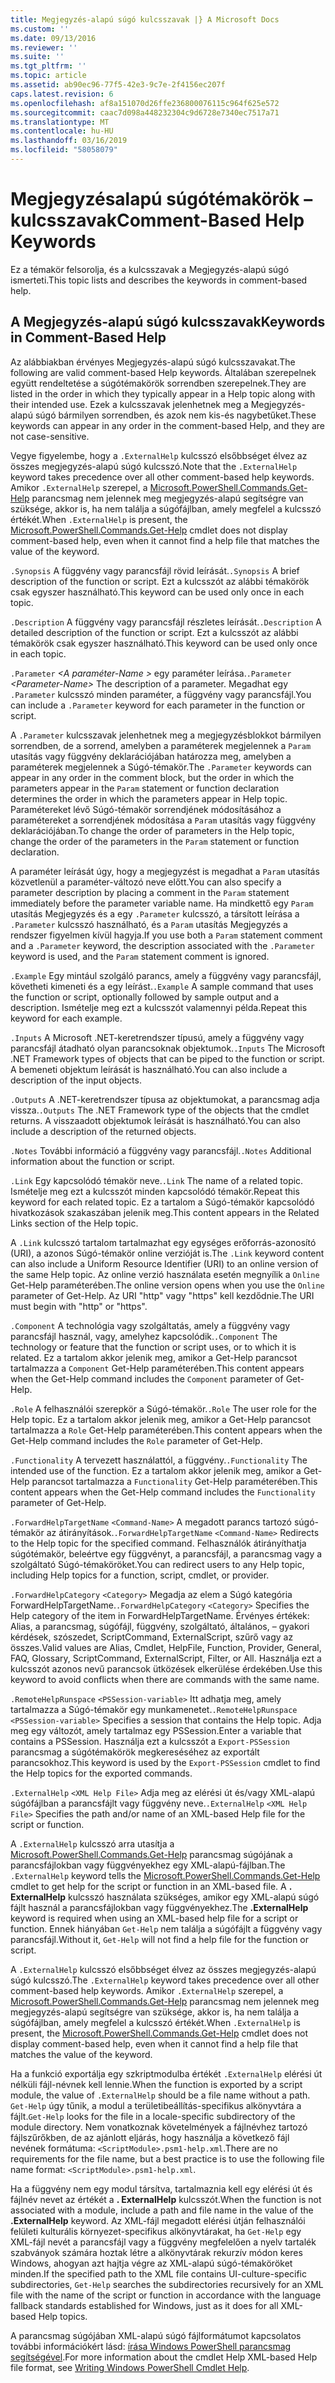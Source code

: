 ```yaml
---
title: Megjegyzés-alapú súgó kulcsszavak |} A Microsoft Docs
ms.custom: ''
ms.date: 09/13/2016
ms.reviewer: ''
ms.suite: ''
ms.tgt_pltfrm: ''
ms.topic: article
ms.assetid: ab90ec96-77f5-42e3-9c7e-2f4156ec207f
caps.latest.revision: 6
ms.openlocfilehash: af8a151070d26ffe236800076115c964f625e572
ms.sourcegitcommit: caac7d098a448232304c9d6728e7340ec7517a71
ms.translationtype: MT
ms.contentlocale: hu-HU
ms.lasthandoff: 03/16/2019
ms.locfileid: "58058079"
---
```

# <a name="comment-based-help-keywords"></a><span data-ttu-id="39a08-102">Megjegyzésalapú súgótémakörök – kulcsszavak</span><span class="sxs-lookup"><span data-stu-id="39a08-102">Comment-Based Help Keywords</span></span>

<span data-ttu-id="39a08-103">Ez a témakör felsorolja, és a kulcsszavak a Megjegyzés-alapú súgó ismerteti.</span><span class="sxs-lookup"><span data-stu-id="39a08-103">This topic lists and describes the keywords in comment-based help.</span></span>

## <a name="keywords-in-comment-based-help"></a><span data-ttu-id="39a08-104">A Megjegyzés-alapú súgó kulcsszavak</span><span class="sxs-lookup"><span data-stu-id="39a08-104">Keywords in Comment-Based Help</span></span>

<span data-ttu-id="39a08-105">Az alábbiakban érvényes Megjegyzés-alapú súgó kulcsszavakat.</span><span class="sxs-lookup"><span data-stu-id="39a08-105">The following are valid comment-based Help keywords.</span></span> <span data-ttu-id="39a08-106">Általában szerepelnek együtt rendeltetése a súgótémakörök sorrendben szerepelnek.</span><span class="sxs-lookup"><span data-stu-id="39a08-106">They are listed in the order in which they typically appear in a Help topic along with their intended use.</span></span> <span data-ttu-id="39a08-107">Ezek a kulcsszavak jelenhetnek meg a Megjegyzés-alapú súgó bármilyen sorrendben, és azok nem kis-és nagybetűket.</span><span class="sxs-lookup"><span data-stu-id="39a08-107">These keywords can appear in any order in the comment-based Help, and they are not case-sensitive.</span></span>

<span data-ttu-id="39a08-108">Vegye figyelembe, hogy a `.ExternalHelp` kulcsszó elsőbbséget élvez az összes megjegyzés-alapú súgó kulcsszó.</span><span class="sxs-lookup"><span data-stu-id="39a08-108">Note that the `.ExternalHelp` keyword takes precedence over all other comment-based help keywords.</span></span> <span data-ttu-id="39a08-109">Amikor `.ExternalHelp` szerepel, a [Microsoft.PowerShell.Commands.Get-Help](/dotnet/api/Microsoft.PowerShell.Commands.Get-Help) parancsmag nem jelennek meg megjegyzés-alapú segítségre van szüksége, akkor is, ha nem találja a súgófájlban, amely megfelel a kulcsszó értékét.</span><span class="sxs-lookup"><span data-stu-id="39a08-109">When `.ExternalHelp` is present, the [Microsoft.PowerShell.Commands.Get-Help](/dotnet/api/Microsoft.PowerShell.Commands.Get-Help) cmdlet does not display comment-based help, even when it cannot find a help file that matches the value of the keyword.</span></span>

<span data-ttu-id="39a08-110">`.Synopsis` A függvény vagy parancsfájl rövid leírását.</span><span class="sxs-lookup"><span data-stu-id="39a08-110">`.Synopsis` A brief description of the function or script.</span></span> <span data-ttu-id="39a08-111">Ezt a kulcsszót az alábbi témakörök csak egyszer használható.</span><span class="sxs-lookup"><span data-stu-id="39a08-111">This keyword can be used only once in each topic.</span></span>

<span data-ttu-id="39a08-112">`.Description` A függvény vagy parancsfájl részletes leírását.</span><span class="sxs-lookup"><span data-stu-id="39a08-112">`.Description` A detailed description of the function or script.</span></span> <span data-ttu-id="39a08-113">Ezt a kulcsszót az alábbi témakörök csak egyszer használható.</span><span class="sxs-lookup"><span data-stu-id="39a08-113">This keyword can be used only once in each topic.</span></span>

<span data-ttu-id="39a08-114">`.Parameter` *\<A paraméter-Name >* egy paraméter leírása.</span><span class="sxs-lookup"><span data-stu-id="39a08-114">`.Parameter` *\<Parameter-Name>* The description of a parameter.</span></span> <span data-ttu-id="39a08-115">Megadhat egy `.Parameter` kulcsszó minden paraméter, a függvény vagy parancsfájl.</span><span class="sxs-lookup"><span data-stu-id="39a08-115">You can include a `.Parameter` keyword for each parameter in the function or script.</span></span>

<span data-ttu-id="39a08-116">A `.Parameter` kulcsszavak jelenhetnek meg a megjegyzésblokkot bármilyen sorrendben, de a sorrend, amelyben a paraméterek megjelennek a `Param` utasítás vagy függvény deklarációjában határozza meg, amelyben a paraméterek megjelennek a Súgó-témakör.</span><span class="sxs-lookup"><span data-stu-id="39a08-116">The `.Parameter` keywords can appear in any order in the comment block, but the order in which the parameters appear in the `Param` statement or function declaration determines the order in which the parameters appear in Help topic.</span></span> <span data-ttu-id="39a08-117">Paramétereket lévő Súgó-témakör sorrendjének módosításához a paramétereket a sorrendjének módosítása a `Param` utasítás vagy függvény deklarációjában.</span><span class="sxs-lookup"><span data-stu-id="39a08-117">To change the order of parameters in the Help topic, change the order of the parameters in the `Param` statement or function declaration.</span></span>

<span data-ttu-id="39a08-118">A paraméter leírását úgy, hogy a megjegyzést is megadhat a `Param` utasítás közvetlenül a paraméter-változó neve előtt.</span><span class="sxs-lookup"><span data-stu-id="39a08-118">You can also specify a parameter description by placing a comment in the `Param` statement immediately before the parameter variable name.</span></span> <span data-ttu-id="39a08-119">Ha mindkettő egy `Param` utasítás Megjegyzés és a egy `.Parameter` kulcsszó, a társított leírása a `.Parameter` kulcsszó használható, és a `Param` utasítás Megjegyzés a rendszer figyelmen kívül hagyja.</span><span class="sxs-lookup"><span data-stu-id="39a08-119">If you use both a `Param` statement comment and a `.Parameter` keyword, the description associated with the `.Parameter` keyword is used, and the `Param` statement comment is ignored.</span></span>

<span data-ttu-id="39a08-120">`.Example` Egy mintául szolgáló parancs, amely a függvény vagy parancsfájl, követheti kimeneti és a egy leírást.</span><span class="sxs-lookup"><span data-stu-id="39a08-120">`.Example` A sample command that uses the function or script, optionally followed by sample output and a description.</span></span> <span data-ttu-id="39a08-121">Ismételje meg ezt a kulcsszót valamennyi példa.</span><span class="sxs-lookup"><span data-stu-id="39a08-121">Repeat this keyword for each example.</span></span>

<span data-ttu-id="39a08-122">`.Inputs` A Microsoft .NET-keretrendszer típusú, amely a függvény vagy parancsfájl átadható olyan parancsoknak objektumok.</span><span class="sxs-lookup"><span data-stu-id="39a08-122">`.Inputs` The Microsoft .NET Framework types of objects that can be piped to the function or script.</span></span> <span data-ttu-id="39a08-123">A bemeneti objektum leírását is használható.</span><span class="sxs-lookup"><span data-stu-id="39a08-123">You can also include a description of the input objects.</span></span>

<span data-ttu-id="39a08-124">`.Outputs` A .NET-keretrendszer típusa az objektumokat, a parancsmag adja vissza.</span><span class="sxs-lookup"><span data-stu-id="39a08-124">`.Outputs` The .NET Framework type of the objects that the cmdlet returns.</span></span> <span data-ttu-id="39a08-125">A visszaadott objektumok leírását is használható.</span><span class="sxs-lookup"><span data-stu-id="39a08-125">You can also include a description of the returned objects.</span></span>

<span data-ttu-id="39a08-126">`.Notes` További információ a függvény vagy parancsfájl.</span><span class="sxs-lookup"><span data-stu-id="39a08-126">`.Notes` Additional information about the function or script.</span></span>

<span data-ttu-id="39a08-127">`.Link` Egy kapcsolódó témakör neve.</span><span class="sxs-lookup"><span data-stu-id="39a08-127">`.Link` The name of a related topic.</span></span> <span data-ttu-id="39a08-128">Ismételje meg ezt a kulcsszót minden kapcsolódó témakör.</span><span class="sxs-lookup"><span data-stu-id="39a08-128">Repeat this keyword for each related topic.</span></span> <span data-ttu-id="39a08-129">Ez a tartalom a Súgó-témakör kapcsolódó hivatkozások szakaszában jelenik meg.</span><span class="sxs-lookup"><span data-stu-id="39a08-129">This content appears in the Related Links section of the Help topic.</span></span>

<span data-ttu-id="39a08-130">A `.Link` kulcsszó tartalom tartalmazhat egy egységes erőforrás-azonosító (URI), a azonos Súgó-témakör online verzióját is.</span><span class="sxs-lookup"><span data-stu-id="39a08-130">The `.Link` keyword content can also include a Uniform Resource Identifier (URI) to an online version of the same Help topic.</span></span> <span data-ttu-id="39a08-131">Az online verzió használata esetén megnyílik a `Online` Get-Help paraméterében.</span><span class="sxs-lookup"><span data-stu-id="39a08-131">The online version opens when you use the `Online` parameter of Get-Help.</span></span> <span data-ttu-id="39a08-132">Az URI "http" vagy "https" kell kezdődnie.</span><span class="sxs-lookup"><span data-stu-id="39a08-132">The URI must begin with "http" or "https".</span></span>

<span data-ttu-id="39a08-133">`.Component` A technológia vagy szolgáltatás, amely a függvény vagy parancsfájl használ, vagy, amelyhez kapcsolódik.</span><span class="sxs-lookup"><span data-stu-id="39a08-133">`.Component` The technology or feature that the function or script uses, or to which it is related.</span></span> <span data-ttu-id="39a08-134">Ez a tartalom akkor jelenik meg, amikor a Get-Help parancsot tartalmazza a `Component` Get-Help paraméterében.</span><span class="sxs-lookup"><span data-stu-id="39a08-134">This content appears when the Get-Help command includes the `Component` parameter of Get-Help.</span></span>

<span data-ttu-id="39a08-135">`.Role` A felhasználói szerepkör a Súgó-témakör.</span><span class="sxs-lookup"><span data-stu-id="39a08-135">`.Role` The user role for the Help topic.</span></span> <span data-ttu-id="39a08-136">Ez a tartalom akkor jelenik meg, amikor a Get-Help parancsot tartalmazza a `Role` Get-Help paraméterében.</span><span class="sxs-lookup"><span data-stu-id="39a08-136">This content appears when the Get-Help command includes the `Role` parameter of Get-Help.</span></span>

<span data-ttu-id="39a08-137">`.Functionality` A tervezett használattól, a függvény.</span><span class="sxs-lookup"><span data-stu-id="39a08-137">`.Functionality` The intended use of the function.</span></span> <span data-ttu-id="39a08-138">Ez a tartalom akkor jelenik meg, amikor a Get-Help parancsot tartalmazza a `Functionality` Get-Help paraméterében.</span><span class="sxs-lookup"><span data-stu-id="39a08-138">This content appears when the Get-Help command includes the `Functionality` parameter of Get-Help.</span></span>

<span data-ttu-id="39a08-139">`.ForwardHelpTargetName` `<Command-Name>` A megadott parancs tartozó súgó-témakör az átirányítások.</span><span class="sxs-lookup"><span data-stu-id="39a08-139">`.ForwardHelpTargetName` `<Command-Name>` Redirects to the Help topic for the specified command.</span></span> <span data-ttu-id="39a08-140">Felhasználók átirányíthatja súgótémakör, beleértve egy függvényt, a parancsfájl, a parancsmag vagy a szolgáltató Súgó-témaköröket.</span><span class="sxs-lookup"><span data-stu-id="39a08-140">You can redirect users to any Help topic, including Help topics for a function, script, cmdlet, or provider.</span></span>

<span data-ttu-id="39a08-141">`.ForwardHelpCategory` `<Category>` Megadja az elem a Súgó kategória ForwardHelpTargetName.</span><span class="sxs-lookup"><span data-stu-id="39a08-141">`.ForwardHelpCategory` `<Category>` Specifies the Help category of the item in ForwardHelpTargetName.</span></span> <span data-ttu-id="39a08-142">Érvényes értékek: Alias, a parancsmag, súgófájl, függvény, szolgáltató, általános, – gyakori kérdések, szószedet, ScriptCommand, ExternalScript, szűrő vagy az összes.</span><span class="sxs-lookup"><span data-stu-id="39a08-142">Valid values are Alias, Cmdlet, HelpFile, Function, Provider, General, FAQ, Glossary, ScriptCommand, ExternalScript, Filter, or All.</span></span> <span data-ttu-id="39a08-143">Használja ezt a kulcsszót azonos nevű parancsok ütközések elkerülése érdekében.</span><span class="sxs-lookup"><span data-stu-id="39a08-143">Use this keyword to avoid conflicts when there are commands with the same name.</span></span>

<span data-ttu-id="39a08-144">`.RemoteHelpRunspace` `<PSSession-variable>` Itt adhatja meg, amely tartalmazza a Súgó-témakör egy munkamenetet.</span><span class="sxs-lookup"><span data-stu-id="39a08-144">`.RemoteHelpRunspace` `<PSSession-variable>` Specifies a session that contains the Help topic.</span></span> <span data-ttu-id="39a08-145">Adja meg egy változót, amely tartalmaz egy PSSession.</span><span class="sxs-lookup"><span data-stu-id="39a08-145">Enter a variable that contains a PSSession.</span></span> <span data-ttu-id="39a08-146">Használja ezt a kulcsszót a `Export-PSSession` parancsmag a súgótémakörök megkereséséhez az exportált parancsokhoz.</span><span class="sxs-lookup"><span data-stu-id="39a08-146">This keyword is used by the `Export-PSSession` cmdlet to find the Help topics for the exported commands.</span></span>

<span data-ttu-id="39a08-147">`.ExternalHelp` `<XML Help File>` Adja meg az elérési út és/vagy XML-alapú súgófájlban a parancsfájlt vagy függvény neve.</span><span class="sxs-lookup"><span data-stu-id="39a08-147">`.ExternalHelp` `<XML Help File>` Specifies the path and/or name of an XML-based Help file for the script or function.</span></span>

<span data-ttu-id="39a08-148">A `.ExternalHelp` kulcsszó arra utasítja a [Microsoft.PowerShell.Commands.Get-Help](/dotnet/api/Microsoft.PowerShell.Commands.Get-Help) parancsmag súgójának a parancsfájlokban vagy függvényekhez egy XML-alapú-fájlban.</span><span class="sxs-lookup"><span data-stu-id="39a08-148">The `.ExternalHelp` keyword tells the [Microsoft.PowerShell.Commands.Get-Help](/dotnet/api/Microsoft.PowerShell.Commands.Get-Help) cmdlet to get help for the script or function in an XML-based file.</span></span> <span data-ttu-id="39a08-149">A **. ExternalHelp** kulcsszó használata szükséges, amikor egy XML-alapú súgó fájlt használ a parancsfájlokban vagy függvényekhez.</span><span class="sxs-lookup"><span data-stu-id="39a08-149">The **.ExternalHelp** keyword is required when using an XML-based help file for a script or function.</span></span> <span data-ttu-id="39a08-150">Ennek hiányában `Get-Help` nem találja a súgófájlt a függvény vagy parancsfájl.</span><span class="sxs-lookup"><span data-stu-id="39a08-150">Without it, `Get-Help` will not find a help file for the function or script.</span></span>

<span data-ttu-id="39a08-151">A `.ExternalHelp` kulcsszó elsőbbséget élvez az összes megjegyzés-alapú súgó kulcsszó.</span><span class="sxs-lookup"><span data-stu-id="39a08-151">The `.ExternalHelp` keyword takes precedence over all other comment-based help keywords.</span></span> <span data-ttu-id="39a08-152">Amikor `.ExternalHelp` szerepel, a [Microsoft.PowerShell.Commands.Get-Help](/dotnet/api/Microsoft.PowerShell.Commands.Get-Help) parancsmag nem jelennek meg megjegyzés-alapú segítségre van szüksége, akkor is, ha nem találja a súgófájlban, amely megfelel a kulcsszó értékét.</span><span class="sxs-lookup"><span data-stu-id="39a08-152">When `.ExternalHelp` is present, the [Microsoft.PowerShell.Commands.Get-Help](/dotnet/api/Microsoft.PowerShell.Commands.Get-Help) cmdlet does not display comment-based help, even when it cannot find a help file that matches the value of the keyword.</span></span>

<span data-ttu-id="39a08-153">Ha a funkció exportálja egy szkriptmodulba értékét `.ExternalHelp` elérési út nélküli fájl-névnek kell lennie.</span><span class="sxs-lookup"><span data-stu-id="39a08-153">When the function is exported by a script module, the value of `.ExternalHelp` should be a file name without a path.</span></span> <span data-ttu-id="39a08-154">`Get-Help` úgy tűnik, a modul a területibeállítás-specifikus alkönyvtára a fájlt.</span><span class="sxs-lookup"><span data-stu-id="39a08-154">`Get-Help` looks for the file in a locale-specific subdirectory of the module directory.</span></span> <span data-ttu-id="39a08-155">Nem vonatkoznak követelmények a fájlnévhez tartozó fájlszűrőkben, de az ajánlott eljárás, hogy használja a következő fájl nevének formátuma: `<ScriptModule>.psm1-help.xml`.</span><span class="sxs-lookup"><span data-stu-id="39a08-155">There are no requirements for the file name, but a best practice is to use the following file name format: `<ScriptModule>.psm1-help.xml`.</span></span>

<span data-ttu-id="39a08-156">Ha a függvény nem egy modul társítva, tartalmaznia kell egy elérési út és fájlnév nevet az értékét a **. ExternalHelp** kulcsszót.</span><span class="sxs-lookup"><span data-stu-id="39a08-156">When the function is not associated with a module, include a path and file name in the value of the **.ExternalHelp** keyword.</span></span> <span data-ttu-id="39a08-157">Az XML-fájl megadott elérési útján felhasználói felületi kulturális környezet-specifikus alkönyvtárakat, ha `Get-Help` egy XML-fájl nevét a parancsfájl vagy a függvény megfelelően a nyelv tartalék szabványok számára hoztak létre a alkönyvtárak rekurzív módon keres Windows, ahogyan azt hajtja végre az XML-alapú súgó-témaköröket minden.</span><span class="sxs-lookup"><span data-stu-id="39a08-157">If the specified path to the XML file contains UI-culture-specific subdirectories, `Get-Help` searches the subdirectories recursively for an XML file with the name of the script or function in accordance with the language fallback standards established for Windows, just as it does for all XML-based Help topics.</span></span>

<span data-ttu-id="39a08-158">A parancsmag súgójában XML-alapú súgó fájlformátumot kapcsolatos további információkért lásd: [írása Windows PowerShell parancsmag segítségével](./writing-help-for-windows-powershell-cmdlets.md).</span><span class="sxs-lookup"><span data-stu-id="39a08-158">For more information about the cmdlet Help XML-based Help file format, see [Writing Windows PowerShell Cmdlet Help](./writing-help-for-windows-powershell-cmdlets.md).</span></span>